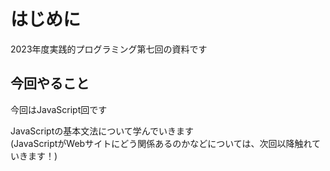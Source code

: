 # はじめに

2023年度実践的プログラミング第七回の資料です

## 今回やること

今回はJavaScript回です

JavaScriptの基本文法について学んでいきます  
(JavaScriptがWebサイトにどう関係あるのかなどについては、次回以降触れていきます！)
